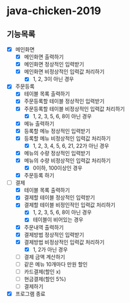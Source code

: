 # java-chicken-2019

## 기능목록

- [x] 메인화면
    - [x] 메인화면 출력하기
    - [x] 메인화면 정상적인 입력받기
    - [x] 메인화면 비정상적인 입력값 처리하기
        - [x] 1, 2, 3이 아닌 경우
- [x] 주문등록
    - [x] 테이블 목록 출력하기
    - [x] 주문등록할 테이블 정상적인 입력받기
    - [x] 주문등록할 테이블 비정상적인 입력값 처리하기
        - [x] 1, 2, 3, 5, 6, 8이 아닌 경우
    - [x] 메뉴 출력하기
    - [x] 등록할 메뉴 정상적인 입력받기
    - [x] 등록할 메뉴 비정상적인 입력값 처리하기
        - [x] 1, 2, 3, 4, 5, 6, 21, 22가 아닌 경우
    - [x] 메뉴의 수량 정상적인 입력받기
    - [x] 메뉴의 수량 비정상적인 입력값 처리하기
        - [x] 0이하, 100이상인 경우
    - [x] 주문등록 하기
- [ ] 결제
    - [x] 테이블 목록 출력하기
    - [x] 결제할 테이블 정상적인 입력받기
    - [x] 결제할 테이블 비정인적인 입력값 처리하기
        - [x] 1, 2, 3, 5, 6, 8이 아닌 경우
        - [x] 테이블이 비어있는 경우
    - [x] 주문내역 출력하기
    - [x] 결제방법 정상적인 입력받기
    - [x] 결제방법 비정상적인 입력값 처리하기
        - [x] 1, 2가 아닌 경우
    - [ ] 결제 금액 계산하기
    - [ ] 같은 메뉴 10개마다 만원 할인
    - [ ] 카드결제(할인 x)
    - [ ] 현금결제(할인 5%)
    - [ ] 결제하기
- [x] 프로그램 종료